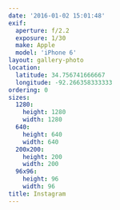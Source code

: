 ```yaml
---
date: '2016-01-02 15:01:48'
exif:
  aperture: f/2.2
  exposure: 1/30
  make: Apple
  model: 'iPhone 6'
layout: gallery-photo
location:
  latitude: 34.756741666667
  longitude: -92.266358333333
ordering: 0
sizes:
  1280:
    height: 1280
    width: 1280
  640:
    height: 640
    width: 640
  200x200:
    height: 200
    width: 200
  96x96:
    height: 96
    width: 96
title: Instagram
---
```

